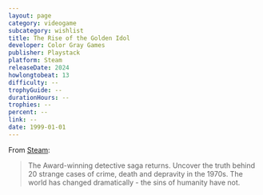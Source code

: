 ```yaml
---
layout: page
category: videogame
subcategory: wishlist
title: The Rise of the Golden Idol
developer: Color Gray Games
publisher: Playstack
platform: Steam
releaseDate: 2024
howlongtobeat: 13
difficulty: --
trophyGuide: --
durationHours: --
trophies: --
percent: --
link: --
date: 1999-01-01
---
```


From [Steam](https://store.steampowered.com/app/2716400/The_Rise_of_the_Golden_Idol/):

> The Award-winning detective saga returns. Uncover the truth behind 20 strange cases of crime, death and depravity in the 1970s. The world has changed dramatically - the sins of humanity have not.
